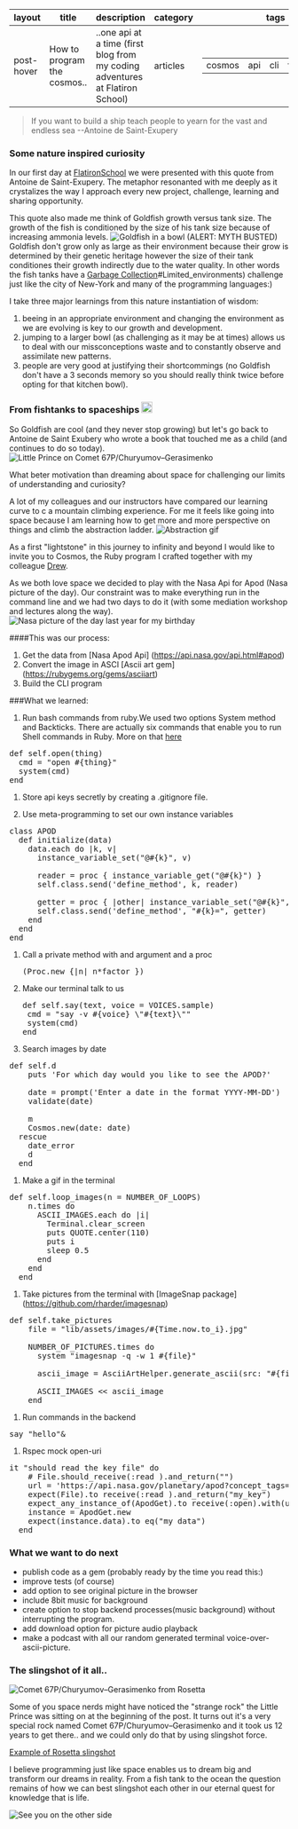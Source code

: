 <table data-table-type="yaml-metadata">
  <thead>
  <tr>
  <th>layout</th>

  <th>title</th>

  <th>description</th>

  <th>category</th>

  <th>tags</th>

  <th>image</th>
  </tr>
  </thead>
  <tbody>
  <tr>
  <td><div>post-hover</div></td>

  <td><div>How to program the cosmos..</div></td>

  <td><div>..one api at a time (first blog from my coding adventures at Flatiron School)</div></td>

  <td><div>articles</div></td>

  <td><div><table>
  <tbody>
  <tr>
  <td><div>cosmos</div></td>

  <td><div>api</div></td>

  <td><div>cli</div></td>

  <td><div>flatironschool</div></td>
  </tr>
  </tbody>
</table></div></td>

  <td><div><table>
  <thead>
  <tr>
  <th>feature</th>
  </tr>
  </thead>
  <tbody>
  <tr>
  <td><div>seahorse_nebula.jpg</div></td>
  </tr>
  </tbody>
</table></div></td>
  </tr>
  </tbody>
</table>

<blockquote>
<p>If you want to build a ship teach people to yearn for the vast and endless sea
--Antoine de Saint-Exupery</p>
</blockquote>
<h3 id="some-nature-inspired-curiosity">Some nature inspired curiosity</h3>
<p>In our first day at <a href="http://flatironschool.com">FlatironSchool</a> we were presented with this quote from Antoine de Saint-Exupery. The metaphor resonanted with me deeply as it crystalizes the way I approach every new project, challenge, learning and sharing opportunity.</p>
<p>This quote also made me think of Goldfish growth versus tank size. The growth of the fish is conditioned by the size of his tank size because of increasing ammonia levels.
<img src="/Users/Stef_home/Documents/Blog/stefania11.github.io/images/fish.jpg" alt="Goldfish in a bowl">
(ALERT: MYTH BUSTED) Goldfish don&#39;t grow only as large as their environment because their grow is determined by their genetic heritage however the size of their tank conditiones their growth indirectly due to the water quality. In other words the fish tanks have a <a href="https://en.wikipedia.org/wiki/Garbage_collection_(computer_science">Garbage Collection</a>#Limited_environments) challenge just like the city of New-York and many of the programming languages:)</p>
<p>I take three major learnings from this nature instantiation of wisdom:</p>
<ol>
<li>beeing in an appropriate environment and changing the environment as we are evolving is key to our growth and development.</li>
<li>jumping to a larger bowl (as challenging as it may be at times) allows us to deal with our missconceptions waste and to constantly observe and assimilate new patterns.</li>
<li>people are very good at justifying their shortcommings (no Goldfish don&#39;t have a 3 seconds memory so you should really think twice before opting for that kitchen bowl).</li>
</ol>
<h3 id="from-fishtanks-to-spaceships-rocket-">From fishtanks to spaceships <img class="emoji" title=":rocket:" alt="rocket" src="/Users/Stef_home/Downloads/Atom.app/Contents/Resources/app.asar/node_modules/roaster/node_modules/emoji-images/pngs/rocket.png" height="20"></h3>
<p>So Goldfish are cool (and they never stop growing) but let&#39;s go back to Antoine de Saint Exubery who wrote a book that touched me as a child (and continues to do so today).
<img src="/Users/Stef_home/Documents/Blog/stefania11.github.io/images/Little_prince.png" alt="Little Prince on Comet 67P/Churyumov&#x2013;Gerasimenko"></p>
<p>What beter motivation than dreaming about space for challenging our limits of understanding and curiosity?</p>
<p>A lot of my colleagues and our instructors have compared our learning curve to c a mountain climbing experience. For me it feels like going into space because I am learning how to get more and more perspective on things and climb the abstraction ladder.
<img src="/Users/Stef_home/Documents/Blog/stefania11.github.io/images/abstraction.gif" alt="Abstraction gif"></p>
<p>As a first &quot;lightstone&quot; in this journey to infinity and beyond I would like to invite you to Cosmos, the Ruby program I crafted together with my colleague <a href="https://twitter.com/drewfromspace">Drew</a>.  </p>
<p>As we both love space we decided to play with the Nasa Api for Apod (Nasa picture of the day). Our constraint was to make everything run in the command line and we had two days to do it (with some mediation workshop and lectures along the way).
<img src="/Users/Stef_home/Documents/Blog/stefania11.github.io/images/birthday_apod.jpg" alt="Nasa picture of the day last year for my birthday"></p>
<p>####This was our process:</p>
<ol>
<li>Get the data from [Nasa Apod Api] (<a href="https://api.nasa.gov/api.html#apod">https://api.nasa.gov/api.html#apod</a>)</li>
<li>Convert the image in ASCI [Ascii art gem] (<a href="https://rubygems.org/gems/asciiart">https://rubygems.org/gems/asciiart</a>)</li>
<li>Build the CLI program</li>
</ol>
<p>###What we learned:</p>
<ol>
<li>Run bash commands from ruby.We used two options System method and Backticks. There are actually six commands that enable you to run Shell commands in Ruby. More on that <a href="http://tech.natemurray.com/2007/03/ruby-shell-commands.html">here</a></li>
</ol>
<pre class="editor-colors lang-ruby"><div class="line"><span class="source ruby"><span class="meta function method with-arguments ruby"><span class="keyword control def ruby"><span>def</span></span><span>&nbsp;</span><span class="entity name function ruby"><span>self.open</span></span><span class="punctuation definition parameters ruby"><span>(</span></span><span class="variable parameter function ruby"><span>thing</span></span><span class="punctuation definition parameters ruby"><span>)</span></span></span></span></div><div class="line"><span class="source ruby"><span>&nbsp;&nbsp;cmd&nbsp;</span><span class="keyword operator assignment ruby"><span>=</span></span><span>&nbsp;</span><span class="string quoted double interpolated ruby"><span class="punctuation definition string begin ruby"><span>&quot;</span></span><span>open&nbsp;</span><span class="meta embedded line ruby"><span class="punctuation section embedded begin ruby"><span class="source ruby"><span>#{</span></span></span><span class="source ruby"><span>thing</span></span><span class="punctuation section embedded end ruby"><span class="source ruby"><span>}</span></span></span></span><span class="punctuation definition string end ruby"><span>&quot;</span></span></span></span></div><div class="line"><span class="source ruby"><span>&nbsp;&nbsp;</span><span class="support function kernel ruby"><span>system</span></span><span class="punctuation section function ruby"><span>(</span></span><span>cmd</span><span class="punctuation section function ruby"><span>)</span></span></span></div><div class="line"><span class="source ruby"><span class="keyword control ruby"><span>end</span></span></span></div></pre>
<ol>
<li><p>Store api keys secretly by creating a .gitignore file.</p>
</li>
<li><p>Use meta-programming to set our own instance variables</p>
</li>
</ol>
<pre class="editor-colors lang-ruby"><div class="line"><span class="source ruby"><span class="meta class ruby"><span class="keyword control class ruby"><span>class</span></span><span>&nbsp;</span><span class="entity name type class ruby"><span>APOD</span></span></span></span></div><div class="line"><span class="source ruby"><span>&nbsp;&nbsp;</span><span class="meta function method with-arguments ruby"><span class="keyword control def ruby"><span>def</span></span><span>&nbsp;</span><span class="entity name function ruby"><span>initialize</span></span><span class="punctuation definition parameters ruby"><span>(</span></span><span class="variable parameter function ruby"><span>data</span></span><span class="punctuation definition parameters ruby"><span>)</span></span></span></span></div><div class="line"><span class="source ruby"><span>&nbsp;&nbsp;&nbsp;&nbsp;data</span><span class="punctuation separator method ruby"><span>.</span></span><span>each&nbsp;</span><span class="keyword control start-block ruby"><span>do&nbsp;</span></span><span class="punctuation separator variable ruby"><span>|</span></span><span class="variable other block ruby"><span>k</span></span><span class="punctuation separator variable ruby"><span>,</span></span><span>&nbsp;</span><span class="variable other block ruby"><span>v</span></span><span class="punctuation separator variable ruby"><span>|</span></span></span></div><div class="line"><span class="source ruby"><span>&nbsp;&nbsp;&nbsp;&nbsp;&nbsp;&nbsp;instance_variable_set</span><span class="punctuation section function ruby"><span>(</span></span><span class="string quoted double interpolated ruby"><span class="punctuation definition string begin ruby"><span>&quot;</span></span><span>@</span><span class="meta embedded line ruby"><span class="punctuation section embedded begin ruby"><span class="source ruby"><span>#{</span></span></span><span class="source ruby"><span>k</span></span><span class="punctuation section embedded end ruby"><span class="source ruby"><span>}</span></span></span></span><span class="punctuation definition string end ruby"><span>&quot;</span></span></span><span class="punctuation separator object ruby"><span>,</span></span><span>&nbsp;v</span><span class="punctuation section function ruby"><span>)</span></span></span></div><div class="line"><span class="source ruby"><span>&nbsp;</span></span></div><div class="line"><span class="source ruby"><span>&nbsp;&nbsp;&nbsp;&nbsp;&nbsp;&nbsp;reader&nbsp;</span><span class="keyword operator assignment ruby"><span>=</span></span><span>&nbsp;</span><span class="support function kernel ruby"><span>proc</span></span><span>&nbsp;</span><span class="punctuation section scope begin ruby"><span>{</span></span><span class="meta syntax ruby start-block"><span>&nbsp;</span></span><span>instance_variable_get</span><span class="punctuation section function ruby"><span>(</span></span><span class="string quoted double interpolated ruby"><span class="punctuation definition string begin ruby"><span>&quot;</span></span><span>@</span><span class="meta embedded line ruby"><span class="punctuation section embedded begin ruby"><span class="source ruby"><span>#{</span></span></span><span class="source ruby"><span>k</span></span><span class="punctuation section embedded end ruby"><span class="source ruby"><span>}</span></span></span></span><span class="punctuation definition string end ruby"><span>&quot;</span></span></span><span class="punctuation section function ruby"><span>)</span></span><span>&nbsp;</span><span class="punctuation section scope end ruby"><span>}</span></span></span></div><div class="line"><span class="source ruby"><span>&nbsp;&nbsp;&nbsp;&nbsp;&nbsp;&nbsp;</span><span class="variable language self ruby"><span>self</span></span><span class="punctuation separator method ruby"><span>.</span></span><span>class</span><span class="punctuation separator method ruby"><span>.</span></span><span>send</span><span class="punctuation section function ruby"><span>(</span></span><span class="string quoted single ruby"><span class="punctuation definition string begin ruby"><span>&#39;</span></span><span>define_method</span><span class="punctuation definition string end ruby"><span>&#39;</span></span></span><span class="punctuation separator object ruby"><span>,</span></span><span>&nbsp;k</span><span class="punctuation separator object ruby"><span>,</span></span><span>&nbsp;reader</span><span class="punctuation section function ruby"><span>)</span></span></span></div><div class="line"><span class="source ruby"><span>&nbsp;</span></span></div><div class="line"><span class="source ruby"><span>&nbsp;&nbsp;&nbsp;&nbsp;&nbsp;&nbsp;getter&nbsp;</span><span class="keyword operator assignment ruby"><span>=</span></span><span>&nbsp;</span><span class="support function kernel ruby"><span>proc</span></span><span>&nbsp;</span><span class="punctuation section scope begin ruby"><span>{</span></span><span class="meta syntax ruby start-block"><span>&nbsp;</span></span><span class="punctuation separator variable ruby"><span>|</span></span><span class="variable other block ruby"><span>other</span></span><span class="punctuation separator variable ruby"><span>|</span></span><span>&nbsp;instance_variable_set</span><span class="punctuation section function ruby"><span>(</span></span><span class="string quoted double interpolated ruby"><span class="punctuation definition string begin ruby"><span>&quot;</span></span><span>@</span><span class="meta embedded line ruby"><span class="punctuation section embedded begin ruby"><span class="source ruby"><span>#{</span></span></span><span class="source ruby"><span>k</span></span><span class="punctuation section embedded end ruby"><span class="source ruby"><span>}</span></span></span></span><span class="punctuation definition string end ruby"><span>&quot;</span></span></span><span class="punctuation separator object ruby"><span>,</span></span><span>&nbsp;other</span><span class="punctuation section function ruby"><span>)</span></span><span>&nbsp;</span><span class="punctuation section scope end ruby"><span>}</span></span></span></div><div class="line"><span class="source ruby"><span>&nbsp;&nbsp;&nbsp;&nbsp;&nbsp;&nbsp;</span><span class="variable language self ruby"><span>self</span></span><span class="punctuation separator method ruby"><span>.</span></span><span>class</span><span class="punctuation separator method ruby"><span>.</span></span><span>send</span><span class="punctuation section function ruby"><span>(</span></span><span class="string quoted single ruby"><span class="punctuation definition string begin ruby"><span>&#39;</span></span><span>define_method</span><span class="punctuation definition string end ruby"><span>&#39;</span></span></span><span class="punctuation separator object ruby"><span>,</span></span><span>&nbsp;</span><span class="string quoted double interpolated ruby"><span class="punctuation definition string begin ruby"><span>&quot;</span></span><span class="meta embedded line ruby"><span class="punctuation section embedded begin ruby"><span class="source ruby"><span>#{</span></span></span><span class="source ruby"><span>k</span></span><span class="punctuation section embedded end ruby"><span class="source ruby"><span>}</span></span></span></span><span>=</span><span class="punctuation definition string end ruby"><span>&quot;</span></span></span><span class="punctuation separator object ruby"><span>,</span></span><span>&nbsp;getter</span><span class="punctuation section function ruby"><span>)</span></span></span></div><div class="line"><span class="source ruby"><span>&nbsp;&nbsp;&nbsp;&nbsp;</span><span class="keyword control ruby"><span>end</span></span></span></div><div class="line"><span class="source ruby"><span>&nbsp;&nbsp;</span><span class="keyword control ruby"><span>end</span></span></span></div><div class="line"><span class="source ruby"><span class="keyword control ruby"><span>end</span></span></span></div></pre>
<ol>
<li>Call a private method with and argument and a proc<pre class="editor-colors lang-ruby"><div class="line"><span class="source ruby"><span class="punctuation section function ruby"><span>(</span></span><span class="support class ruby"><span>Proc</span></span><span class="punctuation separator method ruby"><span>.</span></span><span class="keyword other special-method ruby"><span>new</span></span><span>&nbsp;</span><span class="punctuation section scope begin ruby"><span>{</span></span><span class="punctuation separator variable ruby"><span>|</span></span><span class="variable other block ruby"><span>n</span></span><span class="punctuation separator variable ruby"><span>|</span></span><span>&nbsp;n</span><span class="keyword operator arithmetic ruby"><span>*</span></span><span>factor&nbsp;</span><span class="punctuation section scope end ruby"><span>}</span></span><span class="punctuation section function ruby"><span>)</span></span></span></div></pre>
</li>
<li><p>Make our terminal talk to us</p>
<pre class="editor-colors lang-ruby"><div class="line"><span class="source ruby"><span class="meta function method with-arguments ruby"><span class="keyword control def ruby"><span>def</span></span><span>&nbsp;</span><span class="entity name function ruby"><span>self.say</span></span><span class="punctuation definition parameters ruby"><span>(</span></span><span class="variable parameter function ruby"><span>text</span></span><span>,&nbsp;</span><span class="variable parameter function ruby"><span>voice</span></span><span>&nbsp;</span><span class="keyword operator assignment ruby"><span>=</span></span><span>&nbsp;</span><span class="support class ruby"><span>VOICES</span></span><span class="punctuation separator method ruby"><span>.</span></span><span>sample</span><span class="punctuation definition parameters ruby"><span>)</span></span></span></span></div><div class="line"><span class="source ruby"><span>&nbsp;cmd&nbsp;</span><span class="keyword operator assignment ruby"><span>=</span></span><span>&nbsp;</span><span class="string quoted double interpolated ruby"><span class="punctuation definition string begin ruby"><span>&quot;</span></span><span>say&nbsp;-v&nbsp;</span><span class="meta embedded line ruby"><span class="punctuation section embedded begin ruby"><span class="source ruby"><span>#{</span></span></span><span class="source ruby"><span>voice</span></span><span class="punctuation section embedded end ruby"><span class="source ruby"><span>}</span></span></span></span><span>&nbsp;</span><span class="constant character escape ruby"><span>\&quot;</span></span><span class="meta embedded line ruby"><span class="punctuation section embedded begin ruby"><span class="source ruby"><span>#{</span></span></span><span class="source ruby"><span>text</span></span><span class="punctuation section embedded end ruby"><span class="source ruby"><span>}</span></span></span></span><span class="constant character escape ruby"><span>\&quot;</span></span><span class="punctuation definition string end ruby"><span>&quot;</span></span></span></span></div><div class="line"><span class="source ruby"><span>&nbsp;</span><span class="support function kernel ruby"><span>system</span></span><span class="punctuation section function ruby"><span>(</span></span><span>cmd</span><span class="punctuation section function ruby"><span>)</span></span></span></div><div class="line"><span class="source ruby"><span class="keyword control ruby"><span>end</span></span></span></div></pre>
</li>
<li>Search images by date</li>
</ol>
<pre class="editor-colors lang-ruby"><div class="line"><span class="source ruby"><span class="meta function method without-arguments ruby"><span class="keyword control def ruby"><span>def</span></span><span>&nbsp;</span><span class="entity name function ruby"><span>self.d</span></span></span></span></div><div class="line"><span class="source ruby"><span>&nbsp;&nbsp;&nbsp;&nbsp;</span><span class="support function kernel ruby"><span>puts</span></span><span>&nbsp;</span><span class="string quoted single ruby"><span class="punctuation definition string begin ruby"><span>&#39;</span></span><span>For&nbsp;which&nbsp;day&nbsp;would&nbsp;you&nbsp;like&nbsp;to&nbsp;see&nbsp;the&nbsp;APOD?</span><span class="punctuation definition string end ruby"><span>&#39;</span></span></span></span></div><div class="line"><span class="source ruby"><span>&nbsp;</span></span></div><div class="line"><span class="source ruby"><span>&nbsp;&nbsp;&nbsp;&nbsp;date&nbsp;</span><span class="keyword operator assignment ruby"><span>=</span></span><span>&nbsp;prompt</span><span class="punctuation section function ruby"><span>(</span></span><span class="string quoted single ruby"><span class="punctuation definition string begin ruby"><span>&#39;</span></span><span>Enter&nbsp;a&nbsp;date&nbsp;in&nbsp;the&nbsp;format&nbsp;YYYY-MM-DD</span><span class="punctuation definition string end ruby"><span>&#39;</span></span></span><span class="punctuation section function ruby"><span>)</span></span></span></div><div class="line"><span class="source ruby"><span>&nbsp;&nbsp;&nbsp;&nbsp;validate</span><span class="punctuation section function ruby"><span>(</span></span><span>date</span><span class="punctuation section function ruby"><span>)</span></span></span></div><div class="line"><span class="source ruby"><span>&nbsp;</span></span></div><div class="line"><span class="source ruby"><span>&nbsp;&nbsp;&nbsp;&nbsp;m</span></span></div><div class="line"><span class="source ruby"><span>&nbsp;&nbsp;&nbsp;&nbsp;</span><span class="support class ruby"><span>Cosmos</span></span><span class="punctuation separator method ruby"><span>.</span></span><span class="keyword other special-method ruby"><span>new</span></span><span class="punctuation section function ruby"><span>(</span></span><span class="constant other symbol hashkey ruby"><span>date</span><span class="punctuation definition constant hashkey ruby"><span>:</span></span></span><span>&nbsp;date</span><span class="punctuation section function ruby"><span>)</span></span></span></div><div class="line"><span class="source ruby"><span>&nbsp;&nbsp;</span><span class="keyword control ruby"><span>rescue</span></span></span></div><div class="line"><span class="source ruby"><span>&nbsp;&nbsp;&nbsp;&nbsp;date_error</span></span></div><div class="line"><span class="source ruby"><span>&nbsp;&nbsp;&nbsp;&nbsp;d</span></span></div><div class="line"><span class="source ruby"><span>&nbsp;&nbsp;</span><span class="keyword control ruby"><span>end</span></span></span></div></pre>
<ol>
<li>Make a gif in the terminal</li>
</ol>
<pre class="editor-colors lang-ruby"><div class="line"><span class="source ruby"><span class="meta function method with-arguments ruby"><span class="keyword control def ruby"><span>def</span></span><span>&nbsp;</span><span class="entity name function ruby"><span>self.loop_images</span></span><span class="punctuation definition parameters ruby"><span>(</span></span><span class="variable parameter function ruby"><span>n</span></span><span>&nbsp;</span><span class="keyword operator assignment ruby"><span>=</span></span><span>&nbsp;</span><span class="variable other constant ruby"><span>NUMBER_OF_LOOPS</span></span><span class="punctuation definition parameters ruby"><span>)</span></span></span></span></div><div class="line"><span class="source ruby"><span>&nbsp;&nbsp;&nbsp;&nbsp;n</span><span class="punctuation separator method ruby"><span>.</span></span><span>times&nbsp;</span><span class="keyword control start-block ruby"><span>do</span></span></span></div><div class="line"><span class="source ruby"><span>&nbsp;&nbsp;&nbsp;&nbsp;&nbsp;&nbsp;</span><span class="support class ruby"><span>ASCII_IMAGES</span></span><span class="punctuation separator method ruby"><span>.</span></span><span>each&nbsp;</span><span class="keyword control start-block ruby"><span>do&nbsp;</span></span><span class="punctuation separator variable ruby"><span>|</span></span><span class="variable other block ruby"><span>i</span></span><span class="punctuation separator variable ruby"><span>|</span></span></span></div><div class="line"><span class="source ruby"><span>&nbsp;&nbsp;&nbsp;&nbsp;&nbsp;&nbsp;&nbsp;&nbsp;</span><span class="support class ruby"><span>Terminal</span></span><span class="punctuation separator method ruby"><span>.</span></span><span>clear_screen</span></span></div><div class="line"><span class="source ruby"><span>&nbsp;&nbsp;&nbsp;&nbsp;&nbsp;&nbsp;&nbsp;&nbsp;</span><span class="support function kernel ruby"><span>puts</span></span><span>&nbsp;</span><span class="support class ruby"><span>QUOTE</span></span><span class="punctuation separator method ruby"><span>.</span></span><span>center</span><span class="punctuation section function ruby"><span>(</span></span><span class="constant numeric ruby"><span>110</span></span><span class="punctuation section function ruby"><span>)</span></span></span></div><div class="line"><span class="source ruby"><span>&nbsp;&nbsp;&nbsp;&nbsp;&nbsp;&nbsp;&nbsp;&nbsp;</span><span class="support function kernel ruby"><span>puts</span></span><span>&nbsp;i</span></span></div><div class="line"><span class="source ruby"><span>&nbsp;&nbsp;&nbsp;&nbsp;&nbsp;&nbsp;&nbsp;&nbsp;</span><span class="support function kernel ruby"><span>sleep</span></span><span>&nbsp;</span><span class="constant numeric ruby"><span>0.5</span></span></span></div><div class="line"><span class="source ruby"><span>&nbsp;&nbsp;&nbsp;&nbsp;&nbsp;&nbsp;</span><span class="keyword control ruby"><span>end</span></span></span></div><div class="line"><span class="source ruby"><span>&nbsp;&nbsp;&nbsp;&nbsp;</span><span class="keyword control ruby"><span>end</span></span></span></div><div class="line"><span class="source ruby"><span>&nbsp;&nbsp;</span><span class="keyword control ruby"><span>end</span></span></span></div></pre>
<ol>
<li>Take pictures from the terminal with [ImageSnap package] (<a href="https://github.com/rharder/imagesnap">https://github.com/rharder/imagesnap</a>)</li>
</ol>
<pre class="editor-colors lang-ruby"><div class="line"><span class="source ruby"><span class="meta function method without-arguments ruby"><span class="keyword control def ruby"><span>def</span></span><span>&nbsp;</span><span class="entity name function ruby"><span>self.take_pictures</span></span></span></span></div><div class="line"><span class="source ruby"><span>&nbsp;&nbsp;&nbsp;&nbsp;file&nbsp;</span><span class="keyword operator assignment ruby"><span>=</span></span><span>&nbsp;</span><span class="string quoted double interpolated ruby"><span class="punctuation definition string begin ruby"><span>&quot;</span></span><span>lib/assets/images/</span><span class="meta embedded line ruby"><span class="punctuation section embedded begin ruby"><span class="source ruby"><span>#{</span></span></span><span class="source ruby"><span class="support class ruby"><span>Time</span></span><span class="punctuation separator method ruby"><span>.</span></span><span>now</span><span class="punctuation separator method ruby"><span>.</span></span><span>to_i</span></span><span class="punctuation section embedded end ruby"><span class="source ruby"><span>}</span></span></span></span><span>.jpg</span><span class="punctuation definition string end ruby"><span>&quot;</span></span></span></span></div><div class="line"><span class="source ruby"><span>&nbsp;</span></span></div><div class="line"><span class="source ruby"><span>&nbsp;&nbsp;&nbsp;&nbsp;</span><span class="support class ruby"><span>NUMBER_OF_PICTURES</span></span><span class="punctuation separator method ruby"><span>.</span></span><span>times&nbsp;</span><span class="keyword control start-block ruby"><span>do</span></span></span></div><div class="line"><span class="source ruby"><span>&nbsp;&nbsp;&nbsp;&nbsp;&nbsp;&nbsp;</span><span class="support function kernel ruby"><span>system</span></span><span>&nbsp;</span><span class="string quoted double interpolated ruby"><span class="punctuation definition string begin ruby"><span>&quot;</span></span><span>imagesnap&nbsp;-q&nbsp;-w&nbsp;1&nbsp;</span><span class="meta embedded line ruby"><span class="punctuation section embedded begin ruby"><span class="source ruby"><span>#{</span></span></span><span class="source ruby"><span>file</span></span><span class="punctuation section embedded end ruby"><span class="source ruby"><span>}</span></span></span></span><span class="punctuation definition string end ruby"><span>&quot;</span></span></span></span></div><div class="line"><span class="source ruby"><span>&nbsp;</span></span></div><div class="line"><span class="source ruby"><span>&nbsp;&nbsp;&nbsp;&nbsp;&nbsp;&nbsp;ascii_image&nbsp;</span><span class="keyword operator assignment ruby"><span>=</span></span><span>&nbsp;</span><span class="support class ruby"><span>AsciiArtHelper</span></span><span class="punctuation separator method ruby"><span>.</span></span><span>generate_ascii</span><span class="punctuation section function ruby"><span>(</span></span><span class="constant other symbol hashkey ruby"><span>src</span><span class="punctuation definition constant hashkey ruby"><span>:</span></span></span><span>&nbsp;</span><span class="string quoted double interpolated ruby"><span class="punctuation definition string begin ruby"><span>&quot;</span></span><span class="meta embedded line ruby"><span class="punctuation section embedded begin ruby"><span class="source ruby"><span>#{</span></span></span><span class="source ruby"><span>file</span></span><span class="punctuation section embedded end ruby"><span class="source ruby"><span>}</span></span></span></span><span class="punctuation definition string end ruby"><span>&quot;</span></span></span><span class="punctuation section function ruby"><span>)</span></span></span></div><div class="line"><span class="source ruby"><span>&nbsp;</span></span></div><div class="line"><span class="source ruby"><span>&nbsp;&nbsp;&nbsp;&nbsp;&nbsp;&nbsp;</span><span class="variable other constant ruby"><span>ASCII_IMAGES</span></span><span>&nbsp;</span><span class="keyword operator assignment augmented ruby"><span>&lt;&lt;</span></span><span>&nbsp;ascii_image</span></span></div><div class="line"><span class="source ruby"><span>&nbsp;&nbsp;&nbsp;&nbsp;</span><span class="keyword control ruby"><span>end</span></span></span></div></pre>
<ol>
<li>Run commands in the backend</li>
</ol>
<pre class="editor-colors lang-ruby"><div class="line"><span class="source ruby"><span>say&nbsp;</span><span class="string quoted double interpolated ruby"><span class="punctuation definition string begin ruby"><span>&quot;</span></span><span>hello</span><span class="punctuation definition string end ruby"><span>&quot;</span></span></span><span class="keyword operator arithmetic ruby"><span>&amp;</span></span></span></div></pre>
<ol>
<li>Rspec mock open-uri</li>
</ol>
<pre class="editor-colors lang-ruby"><div class="line"><span class="source ruby"><span>it&nbsp;</span><span class="string quoted double interpolated ruby"><span class="punctuation definition string begin ruby"><span>&quot;</span></span><span>should&nbsp;read&nbsp;the&nbsp;key&nbsp;file</span><span class="punctuation definition string end ruby"><span>&quot;</span></span></span><span>&nbsp;</span><span class="keyword control start-block ruby"><span>do</span></span></span></div><div class="line"><span class="source ruby"><span class="punctuation whitespace comment leading ruby"><span>&nbsp;&nbsp;&nbsp;&nbsp;</span></span><span class="comment line number-sign ruby"><span class="punctuation definition comment ruby"><span>#</span></span><span>&nbsp;File.should_receive(:read&nbsp;).and_return(&quot;&quot;)</span><span>&nbsp;</span></span></span></div><div class="line"><span class="source ruby"><span>&nbsp;&nbsp;&nbsp;&nbsp;url&nbsp;</span><span class="keyword operator assignment ruby"><span>=</span></span><span>&nbsp;</span><span class="string quoted single ruby"><span class="punctuation definition string begin ruby"><span>&#39;</span></span><span class="markup underline link https hyperlink"><span>https://api.nasa.gov/planetary/apod?concept_tags=True&amp;api_key=my_key&amp;format=JSON</span></span><span class="punctuation definition string end ruby"><span>&#39;</span></span></span></span></div><div class="line"><span class="source ruby"><span>&nbsp;&nbsp;&nbsp;&nbsp;expect</span><span class="punctuation section function ruby"><span>(</span></span><span class="variable other constant ruby"><span>File</span></span><span class="punctuation section function ruby"><span>)</span></span><span class="punctuation separator method ruby"><span>.</span></span><span>to&nbsp;receive</span><span class="punctuation section function ruby"><span>(</span></span><span class="constant other symbol ruby"><span class="punctuation definition constant ruby"><span>:</span></span><span>read</span></span><span>&nbsp;</span><span class="punctuation section function ruby"><span>)</span></span><span class="punctuation separator method ruby"><span>.</span></span><span>and_return</span><span class="punctuation section function ruby"><span>(</span></span><span class="string quoted double interpolated ruby"><span class="punctuation definition string begin ruby"><span>&quot;</span></span><span>my_key</span><span class="punctuation definition string end ruby"><span>&quot;</span></span></span><span class="punctuation section function ruby"><span>)</span></span></span></div><div class="line"><span class="source ruby"><span>&nbsp;&nbsp;&nbsp;&nbsp;expect_any_instance_of</span><span class="punctuation section function ruby"><span>(</span></span><span class="variable other constant ruby"><span>ApodGet</span></span><span class="punctuation section function ruby"><span>)</span></span><span class="punctuation separator method ruby"><span>.</span></span><span>to&nbsp;receive</span><span class="punctuation section function ruby"><span>(</span></span><span class="constant other symbol ruby"><span class="punctuation definition constant ruby"><span>:</span></span><span>open</span></span><span class="punctuation section function ruby"><span>)</span></span><span class="punctuation separator method ruby"><span>.</span></span><span>with</span><span class="punctuation section function ruby"><span>(</span></span><span>url</span><span class="punctuation section function ruby"><span>)</span></span><span class="punctuation separator method ruby"><span>.</span></span><span>and_return</span><span class="punctuation section function ruby"><span>(</span></span><span class="string quoted single ruby"><span class="punctuation definition string begin ruby"><span>&#39;</span></span><span>&quot;my&nbsp;data&quot;</span><span class="punctuation definition string end ruby"><span>&#39;</span></span></span><span class="punctuation section function ruby"><span>)</span></span></span></div><div class="line"><span class="source ruby"><span>&nbsp;&nbsp;&nbsp;&nbsp;instance&nbsp;</span><span class="keyword operator assignment ruby"><span>=</span></span><span>&nbsp;</span><span class="support class ruby"><span>ApodGet</span></span><span class="punctuation separator method ruby"><span>.</span></span><span class="keyword other special-method ruby"><span>new</span></span></span></div><div class="line"><span class="source ruby"><span>&nbsp;&nbsp;&nbsp;&nbsp;expect</span><span class="punctuation section function ruby"><span>(</span></span><span>instance</span><span class="punctuation separator method ruby"><span>.</span></span><span>data</span><span class="punctuation section function ruby"><span>)</span></span><span class="punctuation separator method ruby"><span>.</span></span><span>to&nbsp;eq</span><span class="punctuation section function ruby"><span>(</span></span><span class="string quoted double interpolated ruby"><span class="punctuation definition string begin ruby"><span>&quot;</span></span><span>my&nbsp;data</span><span class="punctuation definition string end ruby"><span>&quot;</span></span></span><span class="punctuation section function ruby"><span>)</span></span></span></div><div class="line"><span class="source ruby"><span>&nbsp;&nbsp;</span><span class="keyword control ruby"><span>end</span></span></span></div></pre>
<h3 id="what-we-want-to-do-next">What we want to do next</h3>
<ul>
<li>publish code as a gem (probably ready by the time you read this:)</li>
<li>improve tests (of course)</li>
<li>add option to see original picture in the browser</li>
<li>include 8bit music for background</li>
<li>create option to stop backend processes(music background) without interrupting the program.</li>
<li>add download option for picture audio playback</li>
<li>make a podcast with all our random generated terminal voice-over-ascii-picture.</li>
</ul>
<h3 id="the-slingshot-of-it-all-">The slingshot of it all..</h3>
<p><img src="/Users/Stef_home/Documents/Blog/stefania11.github.io/images/comet.jpg" alt="Comet 67P/Churyumov&#x2013;Gerasimenko from Rosetta"></p>
<p>Some of you space nerds might have noticed the &quot;strange rock&quot; the Little Prince was sitting on at the beginning of the post. It turns out it&#39;s a very special rock named Comet 67P/Churyumov–Gerasimenko and it took us 12 years to get there.. and we could only do that by using slingshot force.</p>
<p><a href="https://youtu.be/ktrtvCvZb28" title="Rosetta slingshot">Example of Rosetta slingshot</a></p>
<p>I believe programming just like space enables us to dream big and transform our dreams in reality. From a fish tank to the ocean the question remains of how we can best slingshot each other in our eternal quest for knowledge that is life.</p>
<p><img src="/Users/Stef_home/Documents/Blog/stefania11.github.io/images/imagesnap_stef_ascii.png" alt="See you on the other side"></p>
